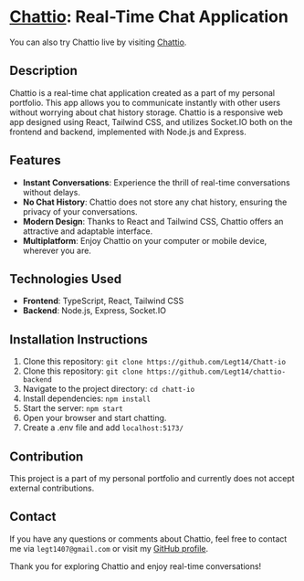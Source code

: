 # [Chattio](https://chatt-io.vercel.app/): Real-Time Chat Application

You can also try Chattio live by visiting [Chattio](https://chatt-io.vercel.app/).

## Description

Chattio is a real-time chat application created as a part of my personal portfolio. This app allows you to communicate instantly with other users without worrying about chat history storage. Chattio is a responsive web app designed using React, Tailwind CSS, and utilizes Socket.IO both on the frontend and backend, implemented with Node.js and Express.

## Features

- **Instant Conversations**: Experience the thrill of real-time conversations without delays.
- **No Chat History**: Chattio does not store any chat history, ensuring the privacy of your conversations.
- **Modern Design**: Thanks to React and Tailwind CSS, Chattio offers an attractive and adaptable interface.
- **Multiplatform**: Enjoy Chattio on your computer or mobile device, wherever you are.

## Technologies Used

- **Frontend**: TypeScript, React, Tailwind CSS
- **Backend**: Node.js, Express, Socket.IO


## Installation Instructions

1. Clone this repository: `git clone https://github.com/Legt14/Chatt-io`
2. Clone this repository: `git clone https://github.com/Legt14/chattio-backend`
2. Navigate to the project directory: `cd chatt-io`
3. Install dependencies: `npm install`
4. Start the server: `npm start`
5. Open your browser and start chatting.
6. Create a .env file and add `localhost:5173/`

## Contribution

This project is a part of my personal portfolio and currently does not accept external contributions.

## Contact

If you have any questions or comments about Chattio, feel free to contact me via `legt1407@gmail.com` or visit my [GitHub profile](https://github.com/Legt14).

Thank you for exploring Chattio and enjoy real-time conversations!

